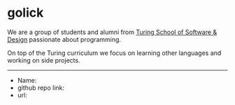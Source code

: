 # golick

We are a group of students and alumni from [Turing School of Software & Design](https://www.turing.io/ "Turing") passionate about programming.

On top of the Turing curriculum we focus on learning other languages and working on side projects.

---------------------------------------
  - Name: 
  - github repo link: 
  - url: 


